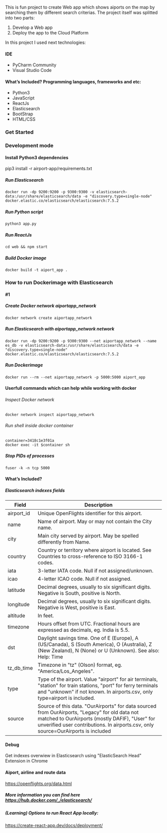 This is fun project to create Web app which shows aiports on the map by searching them by different search criterias.
The project itself was splitted into two parts:

1. Develop a Web app
2. Deploy the app to the Cloud Platform

In this project I used next technologies:

#### IDE

- PyCharm Community
- Visual Studio Code

#### What’s Included? Programming languages, frameworks and etc:

- Python3
- JavaScript
- ReactJs
- Elasticsearch
- BootStrap
- HTML/CSS

### Get Started

### Development mode

#### Install Python3 dependencies

pip3 install -r airport-app/requirements.txt

##### Run Elasticsearch

```
docker run -dp 9200:9200 -p 9300:9300 -v elasticsearch-data:/usr/share/elasticsearch/data -e "discovery.type=single-node" docker.elastic.co/elasticsearch/elasticsearch:7.5.2
```

##### Run Python script

```
python3 app.py
```

##### Run ReactJs

```
cd web && npm start
```

##### Build Docker image

```
docker build -t aiport_app .
```

### How to run Dockerimage with Elasticsearch

#### #1

##### Create Docker network aiportapp_network

```
docker network create aiportapp_network
```

##### Run Elasticsearch with aiportapp_network network

```
docker run -dp 9200:9200 -p 9300:9300 --net aiportapp_network --name es_db -v elasticsearch-data:/usr/share/elasticsearch/data -e "discovery.type=single-node" docker.elastic.co/elasticsearch/elasticsearch:7.5.2
```

##### Run Dockerimage

```
docker run --rm --net aiportapp_network -p 5000:5000 aiport_app
```

#### Userfull commands which can help while working with docker

###### Inspect Docker network

```
docker network inspect aiportapp_network
```

###### Run shell inside docker container

```
container=3418c1e3f01a
docker exec -it $container sh
```

##### Stop PIDs of processes

```
fuser -k -n tcp 5000
```

#### What’s Included?

##### Elasticsearch indexes fields

| Field      | Description                                                                                                                                                                                                                           |
| ---------- | ------------------------------------------------------------------------------------------------------------------------------------------------------------------------------------------------------------------------------------- |
| airport_id | Unique OpenFlights identifier for this airport.                                                                                                                                                                                       |
| name       | Name of airport. May or may not contain the City name.                                                                                                                                                                                |
| city       | Main city served by airport. May be spelled differently from Name.                                                                                                                                                                    |
| country    | Country or territory where airport is located. See Countries to cross-reference to ISO 3166-1 codes.                                                                                                                                  |
| iata       | 3-letter IATA code. Null if not assigned/unknown.                                                                                                                                                                                     |
| icao       | 4-letter ICAO code. Null if not assigned.                                                                                                                                                                                             |
| latitude   | Decimal degrees, usually to six significant digits. Negative is South, positive is North.                                                                                                                                             |
| longitude  | Decimal degrees, usually to six significant digits. Negative is West, positive is East.                                                                                                                                               |
| altitude   | In feet.                                                                                                                                                                                                                              |
| timezone   | Hours offset from UTC. Fractional hours are expressed as decimals, eg. India is 5.5.                                                                                                                                                  |
| dst        | Daylight savings time. One of E (Europe), A (US/Canada), S (South America), O (Australia), Z (New Zealand), N (None) or U (Unknown). See also: Help: Time                                                                             |
| tz_db_time | Timezone in "tz" (Olson) format, eg. "America/Los_Angeles".                                                                                                                                                                           |
| type       | Type of the airport. Value "airport" for air terminals, "station" for train stations, "port" for ferry terminals and "unknown" if not known. In airports.csv, only type=airport is included.                                          |
| source     | Source of this data. "OurAirports" for data sourced from OurAirports, "Legacy" for old data not matched to OurAirports (mostly DAFIF), "User" for unverified user contributions. In airports.csv, only source=OurAirports is included |

#### Debug

Get indexes overwiew in Elasticsearch using "ElasticSearch Head" Extension in Chrome

#### Aiport, airline and route data

https://openflights.org/data.html

##### More information you can find here https://hub.docker.com/_/elasticsearch/

##### (Learning) Options to run React App locally:

https://create-react-app.dev/docs/deployment/
